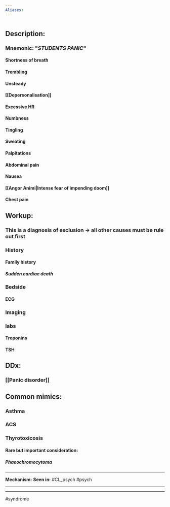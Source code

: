 ```yaml
---
Aliases:
---
```

# 
## Description:
### Mnemonic: "*STUDENTS PANIC*"
#### Shortness of breath
#### Trembling
#### Unsteady
#### [[Depersonalisation]]
#### Excessive HR
#### Numbness
#### Tingling
#### Sweating
#### Palpitations
#### Abdominal pain
#### Nausea
#### [[Angor Animi|Intense fear of impending doom]] 
#### Chest pain 
## Workup:
### This is a diagnosis of exclusion -> all other causes must be rule out first
### History
#### Family history
##### Sudden cardiac death
### Bedside
#### ECG
### Imaging
### labs
#### Troponins
#### TSH
## DDx:
### [[Panic disorder]]
## Common mimics:
### Asthma
### ACS
### Thyrotoxicosis
#### Rare but important consideration:
##### Phaeochromocytoma

---
**Mechanism:**
**Seen in:** #CL_psych #psych 

---


---
#syndrome 